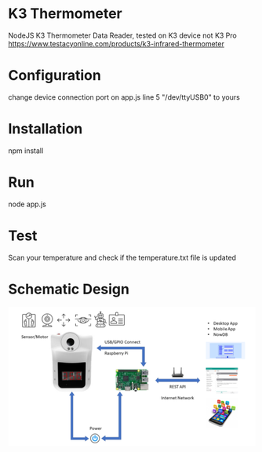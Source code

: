 # K3 Thermometer
NodeJS K3 Thermometer Data Reader, tested on K3 device not K3 Pro<br/> https://www.testacyonline.com/products/k3-infrared-thermometer
# Configuration
change device connection port on app.js line 5 "/dev/ttyUSB0" to yours
# Installation
npm install
# Run
node app.js
# Test
Scan your temperature and check if the temperature.txt file is updated
# Schematic Design
![alt tag](https://github.com/NowDB/k3/raw/main/K3.png)
